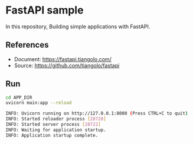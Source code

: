 # FastAPI sample

In this repository, Building simple applications with FastAPI.

## References

- Document: https://fastapi.tiangolo.com/
- Source: https://github.com/tiangolo/fastapi


## Run

```bash
cd APP_DIR
uvicorn main:app --reload

INFO: Uvicorn running on http://127.0.0.1:8000 (Press CTRL+C to quit)
INFO: Started reloader process [28720]
INFO: Started server process [28722]
INFO: Waiting for application startup.
INFO: Application startup complete.
```